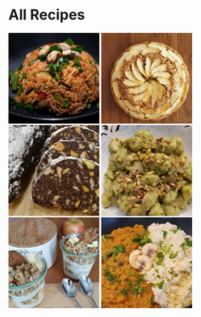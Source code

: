 # All Recipes

[![](nasi_goreng/thumbnail.jpg "Nasi Goreng")](nasi_goreng/index.md)
[![](apple_cake/thumbnail.jpg "Apple Cake")](apple_cake/index.md)
[![](salami_cake/thumbnail.jpg "Salami Cake")](salami_cake/index.md)
[![](gnocchi_with_pesto_and_pistachios/thumbnail.jpg "Gnocchi with Pesto and Pistachios")](gnocchi_with_pesto_and_pistachios/index.md)
[![](yogurt_granola_jar/thumbnail.jpg "Yogurt Granola Jar")](yogurt_granola_jar/index.md)
[![](dal/thumbnail.jpg "Dal")](dal/index.md)




